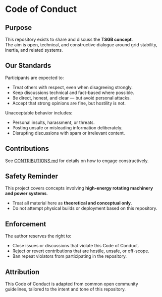 # Code of Conduct

## Purpose
This repository exists to share and discuss the **TSGB concept**.  
The aim is open, technical, and constructive dialogue around grid stability, inertia, and related systems.  

## Our Standards
Participants are expected to:
- Treat others with respect, even when disagreeing strongly.  
- Keep discussions technical and fact-based where possible.  
- Be direct, honest, and clear — but avoid personal attacks.  
- Accept that strong opinions are fine, but hostility is not.  

Unacceptable behavior includes:
- Personal insults, harassment, or threats.  
- Posting unsafe or misleading information deliberately.  
- Disrupting discussions with spam or irrelevant content.  

## Contributions
See [CONTRIBUTIONS.md](./CONTRIBUTIONS.md) for details on how to engage constructively.  

## Safety Reminder
This project covers concepts involving **high-energy rotating machinery and power systems**.  
- Treat all material here as **theoretical and conceptual only**.  
- Do not attempt physical builds or deployment based on this repository.  

## Enforcement
The author reserves the right to:
- Close issues or discussions that violate this Code of Conduct.  
- Reject or revert contributions that are hostile, unsafe, or off-scope.  
- Ban repeat violators from participating in the repository.  

## Attribution
This Code of Conduct is adapted from common open community guidelines, tailored to the intent and tone of this repository.  
